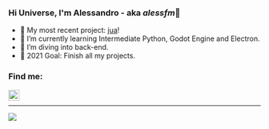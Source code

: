 ### Hi Universe, I'm Alessandro - aka *alessfm*👋

- 🌵 My most recent project: [jua][jua]!
- 📝 I’m currently learning Intermediate Python, Godot Engine and Electron.
- 📁 I’m diving into back-end.
- 🎯 2021 Goal: Finish all my projects.

### Find me:

[<img align="left" alt="Alessandro Figueiredo | LinkedIn" width="22px" src="https://cdn.jsdelivr.net/npm/simple-icons@v3/icons/linkedin.svg" />][linkedin]
<br />

***

<a href="https://github.com/digvijay173">
  <img align="center" src="https://github-readme-stats.vercel.app/api/top-langs/?username=alessfm&theme=tokyonight&layout=compact&" />
</a>

[linkedin]: https://www.linkedin.com/in/alessandro-malheiro/
[jua]: https://github.com/alessfm/jua
[tcc]: https://github.com/alessfm/the-candle-curse
